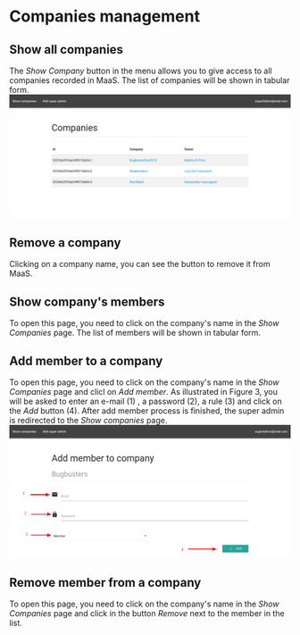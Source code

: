 # Companies management
## Show all companies
The *Show Company* button in the menu allows you to give access to all companies recorded in MaaS. 
The list of companies will be shown in tabular form.
![](../img/showCompanies.png)

## Remove a company
Clicking on a company name, you can see the button to remove it from MaaS.

## Show company's members
To open this page, you need to click on the company's name in the *Show Companies* page.
The list of members will be shown in tabular form.

## Add member to a company
To open this page, you need to click on the company's name in the *Show Companies* page and clicl on *Add member*. As illustrated in Figure 3, you will be asked to enter an e-mail (1) , a password (2), a rule (3) and click on the *Add* button (4). After add member process is finished, the super admin is redirected to the *Show companies* page. 
![](../img/addMemberToCompany.png)

## Remove member from a company
To open this page, you need to click on the company's name in the *Show Companies* page and click in the button *Remove* next to the member in the list.

